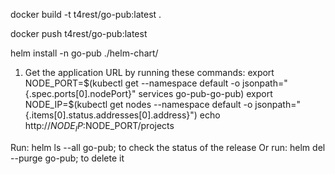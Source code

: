 docker build -t t4rest/go-pub:latest .

docker push t4rest/go-pub:latest

helm install -n go-pub ./helm-chart/


1. Get the application URL by running these commands:
  export NODE_PORT=$(kubectl get --namespace default -o jsonpath="{.spec.ports[0].nodePort}" services go-pub-go-pub)
  export NODE_IP=$(kubectl get nodes --namespace default -o jsonpath="{.items[0].status.addresses[0].address}")
  echo http://$NODE_IP:$NODE_PORT/projects


Run: helm ls --all go-pub; to check the status of the release
Or run: helm del --purge go-pub; to delete it
